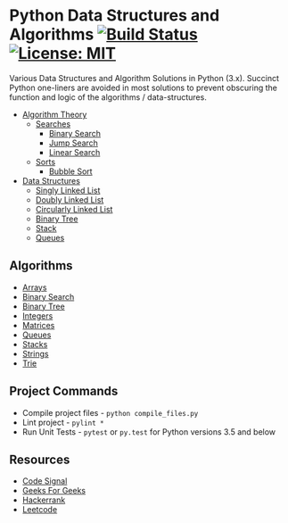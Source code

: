 # Python Data Structures and Algorithms [![Build Status](https://travis-ci.org/ahcode0919/python-ds-algorithms.svg?branch=master)](https://travis-ci.org/ahcode0919/python-ds-algorithms) [![License: MIT](https://img.shields.io/badge/License-MIT-yellow.svg)](https://opensource.org/licenses/MIT)

Various Data Structures and Algorithm Solutions in Python (3.x). Succinct Python one-liners are avoided in most solutions
to prevent obscuring the function and logic of the algorithms / data-structures.  

* [Algorithm Theory](./algorithm_theory/README.md)
    * [Searches](./algorithm_theory/README.md#searches)
        * [Binary Search](./algorithm_theory/README.md#binary-search)
        * [Jump Search](./algorithm_theory/README.md#jump-search)
        * [Linear Search](./algorithm_theory/README.md#linear-search)
    * [Sorts](./algorithm_theory/README.md#sorts)
        * [Bubble Sort](./algorithm_theory/README.md#bubble-sort)
* [Data Structures](./data_structures/README.md)
    * [Singly Linked List](./data_structures/README.md#singly-linked-list)
    * [Doubly Linked List](./data_structures/README.md#doubly-linked-list)
    * [Circularly Linked List](./data_structures/README.md#circularly-linked-list)
    * [Binary Tree](./data_structures/README.md#binary-tree)
    * [Stack](./data_structures/README.md#stack)
    * [Queues](./data_structures/README.md#queue)
    
## Algorithms

* [Arrays](./arrays/README.md)
* [Binary Search](./binary_search/README.md)
* [Binary Tree](binary_tree/README.md)
* [Integers](./integers/README.md)
* [Matrices](./multi_dimensional_arrays/README.md)
* [Queues](./queues/README.md)
* [Stacks](./stacks/README.md)
* [Strings](./strings/README.md)
* [Trie](trie/README.md)

## Project Commands

* Compile project files - `python compile_files.py`
* Lint project - `pylint *`
* Run Unit Tests - `pytest` or `py.test` for Python versions 3.5 and below

## Resources

* [Code Signal](https://codesignal.com)
* [Geeks For Geeks](https://www.geeksforgeeks.org/)
* [Hackerrank](https://www.hackerrank.com/)
* [Leetcode](https://www.leetcode.com)
